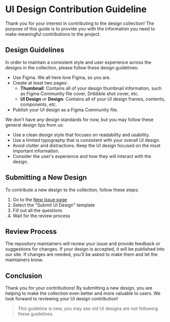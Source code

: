 # UI Design Contribution Guideline
Thank you for your interest in contributing to the design collection! 
The purpose of this guide is to provide you with the information you need to make meaningful contributions to the project.

## Design Guidelines
In order to maintain a consistent style and user experience across the designs in the collection, please follow these design guidelines:
- Use Figma. We all here love Figma, so you are.
- Create at least two pages:
  - **Thumbnail**: Contains all of your design thumbnail information, such as Figma Community file cover, Dribbble shot cover, etc.
  - **UI Design** or **Design**: Contains all of your UI design frames, contents, components, etc.
- Publish your UI design as a Figma Community file.

We don't have any design standards for now, but you may follow these general design tips from us:
- Use a clean design style that focuses on readability and usability.
- Use a limited typography that is consistent with your overall UI design.
- Avoid clutter and distractions. Keep the UI design focused on the most important information.
- Consider the user's experience and how they will interact with the design.

## Submitting a New Design
To contribute a new design to the collection, follow these steps:
1. Go to the [New Issue page](https://github.com/nauvalazhar/code-design/issues/new/choose)
2. Select the "Submit UI Design" template
3. Fill out all the questions
4. Wait for the review process

## Review Process
The repository maintainers will review your issue and provide feedback or suggestions for changes. If your design is accepted, it will be published into our site. If changes are needed, you'll be asked to make them and let the maintainers know.

## Conclusion
Thank you for your contributions! By submitting a new design, you are helping to make the collection even better and more valuable to users. We look forward to reviewing your UI design contribution!

> This guideline is new, you may see old UI designs are not following these guidelines.
